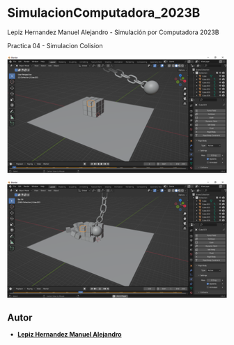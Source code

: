 # SimulacionComputadora_2023B
Lepiz Hernandez Manuel Alejandro - Simulación por Computadora 2023B

Practica 04 - Simulacion Colision

![alt text](https://github.com/ManuelALH/SimulacionComputadora_2023B/blob/main/Practica%2004%20-%20Simulacion%20Colision/ss_01.png?raw=true "ss_01")

![alt text](https://github.com/ManuelALH/SimulacionComputadora_2023B/blob/main/Practica%2004%20-%20Simulacion%20Colision/ss_02.png?raw=true "ss_02")

## Autor

- **[Lepiz Hernandez Manuel Alejandro](https://github.com/ManuelALH)**